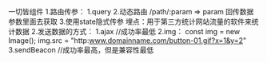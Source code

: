 一切皆组件
1.路由传参：
    1.query
    2.动态路由 /path/:param => param 回传数据参数里面去获取
    3.使用state隐式传参
埋点：用于第三方统计网站流量的软件来统计数据
2.发送数据的方式：
    1.ajax  //成功率最低
    2.img：
        const img = new Image();
        img.src = "http:www.domainname.com/button-01.gif?x=1&y=2"
    3.sendBeacon    //成功率最高，但是兼容性最低